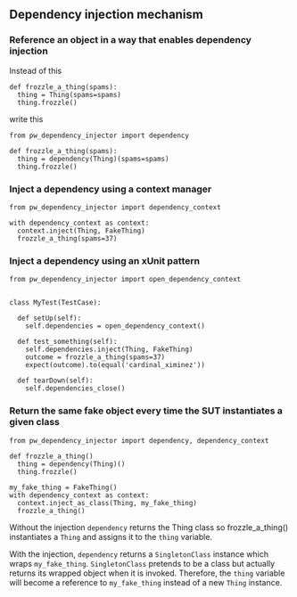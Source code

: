 ## Dependency injection mechanism

### Reference an object in a way that enables dependency injection

Instead of this

```
def frozzle_a_thing(spams):
  thing = Thing(spams=spams)
  thing.frozzle()
```

write this

```
from pw_dependency_injector import dependency

def frozzle_a_thing(spams):
  thing = dependency(Thing)(spams=spams)
  thing.frozzle()
```


### Inject a dependency using a context manager

```
from pw_dependency_injector import dependency_context

with dependency_context as context:
  context.inject(Thing, FakeThing)
  frozzle_a_thing(spams=37)
```

### Inject a dependency using an xUnit pattern

```
from pw_dependency_injector import open_dependency_context


class MyTest(TestCase):

  def setUp(self):
    self.dependencies = open_dependency_context()

  def test_something(self):
    self.dependencies.inject(Thing, FakeThing)
    outcome = frozzle_a_thing(spams=37)
    expect(outcome).to(equal('cardinal_ximinez'))

  def tearDown(self):
    self.dependencies_close()
```


### Return the same fake object every time the SUT instantiates a given class

```
from pw_dependency_injector import dependency, dependency_context

def frozzle_a_thing()
  thing = dependency(Thing)()
  thing.frozzle()

my_fake_thing = FakeThing()
with dependency_context as context:
  context.inject_as_class(Thing, my_fake_thing)
  frozzle_a_thing()
```

Without the injection ```dependency``` returns the Thing class so frozzle_a_thing() instantiates a ```Thing```
and assigns it to the ```thing``` variable.

With the injection, ```dependency``` returns a ```SingletonClass``` instance which wraps ```my_fake_thing```.
```SingletonClass``` pretends to be a class but actually returns its wrapped object when it is invoked.
Therefore, the ```thing``` variable will become a reference to ```my_fake_thing``` instead of a new ```Thing``` instance.
